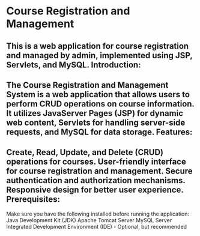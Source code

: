 # Course Registration and Management
This is a web application for course registration and managed by admin, implemented using JSP, Servlets, and MySQL.
Introduction:
-------------
The Course Registration  and Management System is a web application that allows users to perform CRUD operations on course information. It utilizes JavaServer Pages (JSP) for dynamic web content, Servlets for handling server-side requests, and MySQL for data storage.
Features:
-----------
Create, Read, Update, and Delete (CRUD) operations for courses.
User-friendly interface for course registration and management.
Secure authentication and authorization mechanisms.
Responsive design for better user experience.
Prerequisites:
--------------
Make sure you have the following installed before running the application:
Java Development Kit (JDK)
Apache Tomcat Server
MySQL Server
Integrated Development Environment (IDE) - Optional, but recommended
